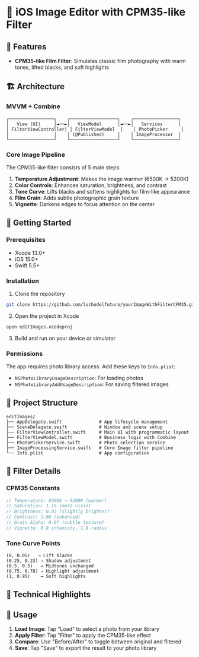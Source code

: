 # 📱 iOS Image Editor with CPM35-like Filter

## 🎯 Features

- **CPM35-like Film Filter**: Simulates classic film photography with warm tones, lifted blacks, and soft highlights
  
## 🏗️ Architecture

### MVVM + Combine
```
┌─────────────────┐    ┌──────────────────┐    ┌─────────────────┐
│   View (UI)     │◄──►│   ViewModel      │◄──►│   Services      │
│ FilterViewController│ │ FilterViewModel  │    │ PhotoPicker     │
│                 │    │ (@Published)     │    │ ImageProcessor  │
└─────────────────┘    └──────────────────┘    └─────────────────┘
```

### Core Image Pipeline
The CPM35-like filter consists of 5 main steps:

1. **Temperature Adjustment**: Makes the image warmer (6500K → 5200K)
2. **Color Controls**: Enhances saturation, brightness, and contrast
3. **Tone Curve**: Lifts blacks and softens highlights for film-like appearance
4. **Film Grain**: Adds subtle photographic grain texture
5. **Vignette**: Darkens edges to focus attention on the center

## 🚀 Getting Started

### Prerequisites
- Xcode 13.0+
- iOS 15.0+
- Swift 5.5+

### Installation
1. Clone the repository
```bash
git clone https://github.com/luchodelfuturo/yourImageWithFilterCPM35.git
```

2. Open the project in Xcode
```bash
open editImages.xcodeproj
```

3. Build and run on your device or simulator

### Permissions
The app requires photo library access. Add these keys to `Info.plist`:
- `NSPhotoLibraryUsageDescription`: For loading photos
- `NSPhotoLibraryAddUsageDescription`: For saving filtered images

## 📁 Project Structure

```
editImages/
├── AppDelegate.swift              # App lifecycle management
├── SceneDelegate.swift            # Window and scene setup
├── FilterViewController.swift     # Main UI with programmatic layout
├── FilterViewModel.swift          # Business logic with Combine
├── PhotoPickerService.swift       # Photo selection service
├── ImageProcessingService.swift   # Core Image filter pipeline
└── Info.plist                     # App configuration
```

## 🎨 Filter Details

### CPM35 Constants
```swift
// Temperature: 6500K → 5200K (warmer)
// Saturation: 1.15 (more vivid)
// Brightness: 0.02 (slightly brighter)
// Contrast: 1.08 (enhanced)
// Grain Alpha: 0.07 (subtle texture)
// Vignette: 0.8 intensity, 1.8 radius
```

### Tone Curve Points
```
(0, 0.05)   → Lift blacks
(0.25, 0.23) → Shadow adjustment
(0.5, 0.5)   → Midtones unchanged
(0.75, 0.78) → Highlight adjustment
(1, 0.95)    → Soft highlights
```

## 🔧 Technical Highlights


## 📱 Usage

1. **Load Image**: Tap "Load" to select a photo from your library
2. **Apply Filter**: Tap "Filter" to apply the CPM35-like effect
3. **Compare**: Use "Before/After" to toggle between original and filtered
4. **Save**: Tap "Save" to export the result to your photo library

